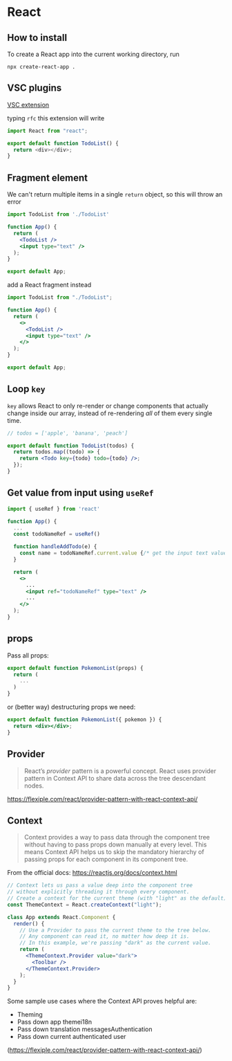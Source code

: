 # React

## How to install

To create a React app into the current working directory, run

```shell
npx create-react-app .
```

## VSC plugins

[VSC extension](https://marketplace.visualstudio.com/items?itemName=dsznajder.es7-react-js-snippets)

typing `rfc` this extension will write

```js
import React from "react";

export default function TodoList() {
  return <div></div>;
}
```

## Fragment element

We can't return multiple items in a single `return` object, so this will throw an error

```jsx
import TodoList from './TodoList'

function App() {
  return (
    <TodoList />
    <input type="text" />
  );
}

export default App;
```

add a React fragment instead

```jsx
import TodoList from "./TodoList";

function App() {
  return (
    <>
      <TodoList />
      <input type="text" />
    </>
  );
}

export default App;
```

## Loop `key`

`key` allows React to only re-render or change components that actually change inside our array, instead of re-rendering _all_ of them every single time.

```jsx
// todos = ['apple', 'banana', 'peach']

export default function TodoList(todos) {
  return todos.map((todo) => {
    return <Todo key={todo} todo={todo} />;
  });
}
```

## Get value from input using `useRef`

```jsx
import { useRef } from 'react'

function App() {
  ...
  const todoNameRef = useRef()

  function handleAddTodo(e) {
    const name = todoNameRef.current.value {/* get the input text value */}
  }

  return (
    <>
      ...
      <input ref="todoNameRef" type="text" />
      ...
    </>
  );
}
```

## props

Pass all props:

```jsx
export default function PokemonList(props) {
  return (
    ...
  )
}
```

or (better way) destructuring props we need:

```jsx
export default function PokemonList({ pokemon }) {
  return <div></div>;
}
```

## Provider

> React’s _provider_ pattern is a powerful concept. React uses provider pattern in Context API to share data across the tree descendant nodes.

https://flexiple.com/react/provider-pattern-with-react-context-api/

## Context

> Context provides a way to pass data through the component tree without having to pass props down manually at every level.
> This means Context API helps us to skip the mandatory hierarchy of passing props for each component in its component tree.

From the official docs: https://reactjs.org/docs/context.html

```jsx
// Context lets us pass a value deep into the component tree
// without explicitly threading it through every component.
// Create a context for the current theme (with "light" as the default).
const ThemeContext = React.createContext("light");

class App extends React.Component {
  render() {
    // Use a Provider to pass the current theme to the tree below.
    // Any component can read it, no matter how deep it is.
    // In this example, we're passing "dark" as the current value.
    return (
      <ThemeContext.Provider value="dark">
        <Toolbar />
      </ThemeContext.Provider>
    );
  }
}
```

Some sample use cases where the Context API proves helpful are:

- Theming
- Pass down app themei18n
- Pass down translation messagesAuthentication
- Pass down current authenticated user

(https://flexiple.com/react/provider-pattern-with-react-context-api/)
